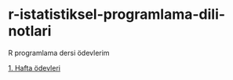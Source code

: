 # r-istatistiksel-programlama-dili-notlari

R programlama dersi ödevlerim

[1. Hafta ödevleri](1_hafta_odev.ipynb)
